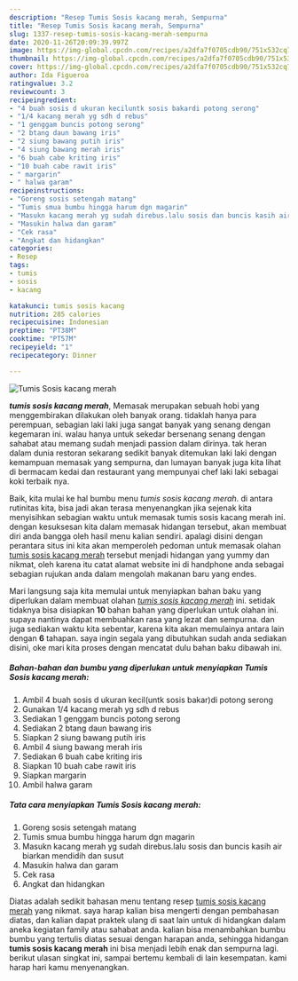 ```yaml
---
description: "Resep Tumis Sosis kacang merah, Sempurna"
title: "Resep Tumis Sosis kacang merah, Sempurna"
slug: 1337-resep-tumis-sosis-kacang-merah-sempurna
date: 2020-11-26T20:09:39.997Z
image: https://img-global.cpcdn.com/recipes/a2dfa7f0705cdb90/751x532cq70/tumis-sosis-kacang-merah-foto-resep-utama.jpg
thumbnail: https://img-global.cpcdn.com/recipes/a2dfa7f0705cdb90/751x532cq70/tumis-sosis-kacang-merah-foto-resep-utama.jpg
cover: https://img-global.cpcdn.com/recipes/a2dfa7f0705cdb90/751x532cq70/tumis-sosis-kacang-merah-foto-resep-utama.jpg
author: Ida Figueroa
ratingvalue: 3.2
reviewcount: 3
recipeingredient:
- "4 buah sosis d ukuran keciluntk sosis bakardi potong serong"
- "1/4 kacang merah yg sdh d rebus"
- "1 genggam buncis potong serong"
- "2 btang daun bawang iris"
- "2 siung bawang putih iris"
- "4 siung bawang merah iris"
- "6 buah cabe kriting iris"
- "10 buah cabe rawit iris"
- " margarin"
- " halwa garam"
recipeinstructions:
- "Goreng sosis setengah matang"
- "Tumis smua bumbu hingga harum dgn magarin"
- "Masukn kacang merah yg sudah direbus.lalu sosis dan buncis kasih air biarkan mendidih dan susut"
- "Masukin halwa dan garam"
- "Cek rasa"
- "Angkat dan hidangkan"
categories:
- Resep
tags:
- tumis
- sosis
- kacang

katakunci: tumis sosis kacang 
nutrition: 285 calories
recipecuisine: Indonesian
preptime: "PT38M"
cooktime: "PT57M"
recipeyield: "1"
recipecategory: Dinner

---
```



![Tumis Sosis kacang merah](https://img-global.cpcdn.com/recipes/a2dfa7f0705cdb90/751x532cq70/tumis-sosis-kacang-merah-foto-resep-utama.jpg)

<b><i>tumis sosis kacang merah</i></b>, Memasak merupakan sebuah hobi yang menggembirakan dilakukan oleh banyak orang. tidaklah hanya para perempuan, sebagian laki laki juga sangat banyak yang senang dengan kegemaran ini. walau hanya untuk sekedar bersenang senang dengan sahabat atau memang sudah menjadi passion dalam dirinya. tak heran dalam dunia restoran sekarang sedikit banyak ditemukan laki laki dengan kemampuan memasak yang sempurna, dan lumayan banyak juga kita lihat di bermacam kedai dan restaurant yang mempunyai chef laki laki sebagai koki terbaik nya.



Baik, kita mulai ke hal bumbu menu <i>tumis sosis kacang merah</i>. di antara rutinitas kita, bisa jadi akan terasa menyenangkan jika sejenak kita menyisihkan sebagian waktu untuk memasak tumis sosis kacang merah ini. dengan kesuksesan kita dalam memasak hidangan tersebut, akan membuat diri anda bangga oleh hasil menu kalian sendiri. apalagi disini dengan perantara situs ini kita akan memperoleh pedoman untuk memasak olahan <u>tumis sosis kacang merah</u> tersebut menjadi hidangan yang yummy dan nikmat, oleh karena itu catat alamat website ini di handphone anda sebagai sebagian rujukan anda dalam mengolah makanan baru yang endes.


Mari langsung saja kita memulai untuk menyiapkan bahan baku yang diperlukan dalam membuat olahan <u><i>tumis sosis kacang merah</i></u> ini. setidak tidaknya bisa disiapkan <b>10</b> bahan bahan yang diperlukan untuk olahan ini. supaya nantinya dapat membuahkan rasa yang lezat dan sempurna. dan juga sediakan waktu kita sebentar, karena kita akan memulainya antara lain dengan <b>6</b> tahapan. saya ingin segala yang dibutuhkan sudah anda sediakan disini, oke mari kita proses dengan mencatat dulu bahan baku dibawah ini.

<!--inarticleads1-->

##### Bahan-bahan dan bumbu yang diperlukan untuk menyiapkan Tumis Sosis kacang merah:

1. Ambil 4 buah sosis d ukuran kecil(untk sosis bakar)di potong serong
1. Gunakan 1/4 kacang merah yg sdh d rebus
1. Sediakan 1 genggam buncis potong serong
1. Sediakan 2 btang daun bawang iris
1. Siapkan 2 siung bawang putih iris
1. Ambil 4 siung bawang merah iris
1. Sediakan 6 buah cabe kriting iris
1. Siapkan 10 buah cabe rawit iris
1. Siapkan  margarin
1. Ambil  halwa garam




<!--inarticleads2-->

##### Tata cara menyiapkan Tumis Sosis kacang merah:

1. Goreng sosis setengah matang
1. Tumis smua bumbu hingga harum dgn magarin
1. Masukn kacang merah yg sudah direbus.lalu sosis dan buncis kasih air biarkan mendidih dan susut
1. Masukin halwa dan garam
1. Cek rasa
1. Angkat dan hidangkan




Diatas adalah sedikit bahasan menu tentang resep <u>tumis sosis kacang merah</u> yang nikmat. saya harap kalian bisa mengerti dengan pembahasan diatas, dan kalian dapat praktek ulang di saat lain untuk di hidangkan dalam aneka kegiatan family atau sahabat anda. kalian bisa menambahkan bumbu bumbu yang tertulis diatas sesuai dengan harapan anda, sehingga hidangan <b>tumis sosis kacang merah</b> ini bisa menjadi lebih enak dan sempurna lagi. berikut ulasan singkat ini, sampai bertemu kembali di lain kesempatan. kami harap hari kamu menyenangkan.
